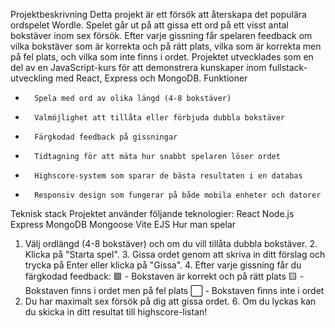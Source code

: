 Projektbeskrivning
Detta projekt är ett försök att återskapa det populära ordspelet Wordle. Spelet går ut på att gissa ett ord på ett visst antal bokstäver inom sex försök. Efter varje gissning får spelaren feedback om vilka bokstäver som är korrekta och på rätt plats, vilka som är korrekta men på fel plats, och vilka som inte finns i ordet.
Projektet utvecklades som en del av en JavaScript-kurs för att demonstrera kunskaper inom fullstack-utveckling med React, Express och MongoDB.
Funktioner
* 		Spela med ord av olika längd (4-8 bokstäver)
* 		Valmöjlighet att tillåta eller förbjuda dubbla bokstäver
* 		Färgkodad feedback på gissningar
* 		Tidtagning för att mäta hur snabbt spelaren löser ordet
* 		Highscore-system som sparar de bästa resultaten i en databas
* 		Responsiv design som fungerar på både mobila enheter och datorer
Teknisk stack
Projektet använder följande teknologier:
React
Node.js
Express
MongoDB
Mongoose
Vite
EJS
Hur man spelar
1. Välj ordlängd (4-8 bokstäver) och om du vill tillåta dubbla bokstäver. 2. Klicka på "Starta spel". 3. Gissa ordet genom att skriva in ditt förslag och trycka på Enter eller klicka på "Gissa". 4. Efter varje gissning får du färgkodad feedback:
🟩 - Bokstaven är korrekt och på rätt plats
🟨 - Bokstaven finns i ordet men på fel plats
⬜ - Bokstaven finns inte i ordet
5. Du har maximalt sex försök på dig att gissa ordet. 6. Om du lyckas kan du skicka in ditt resultat till highscore-listan!

